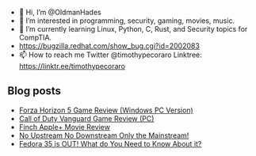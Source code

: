 - 👋 Hi, I’m @OldmanHades
- 👀 I’m interested in programming, security, gaming, movies, music.
- 🌱 I’m currently learning Linux, Python, C, Rust, and Security topics for CompTIA.
- https://bugzilla.redhat.com/show_bug.cgi?id=2002083
- 📫 How to reach me Twitter @timothypecoraro
Linktree: https://linktr.ee/timothypecoraro

## Blog posts
<!-- BLOG-POST-LIST:START -->
- [Forza Horizon 5 Game Review &lpar;Windows PC Version&rpar;](https://medium.com/@timothypecoraro/forza-horizon-5-game-review-windows-pc-version-ee843e4eab5f?source=rss-5097f5c9b801------2)
- [Call of Duty Vanguard Game Review &lpar;PC&rpar;](https://medium.com/@timothypecoraro/call-of-duty-vanguard-game-review-pc-2252371fcd8b?source=rss-5097f5c9b801------2)
- [Finch Apple+ Movie Review](https://medium.com/@timothypecoraro/finch-apple-movie-review-b11694e7d217?source=rss-5097f5c9b801------2)
- [No Upstream No Downstream Only the Mainstream!](https://medium.com/@timothypecoraro/no-upstream-no-downstream-only-the-mainstream-f5d9a91be9e?source=rss-5097f5c9b801------2)
- [Fedora 35 is OUT! What do You Need to Know About it?](https://medium.com/@timothypecoraro/fedora-35-is-out-what-do-you-need-to-know-about-it-609f8e26d180?source=rss-5097f5c9b801------2)
<!-- BLOG-POST-LIST:END -->
